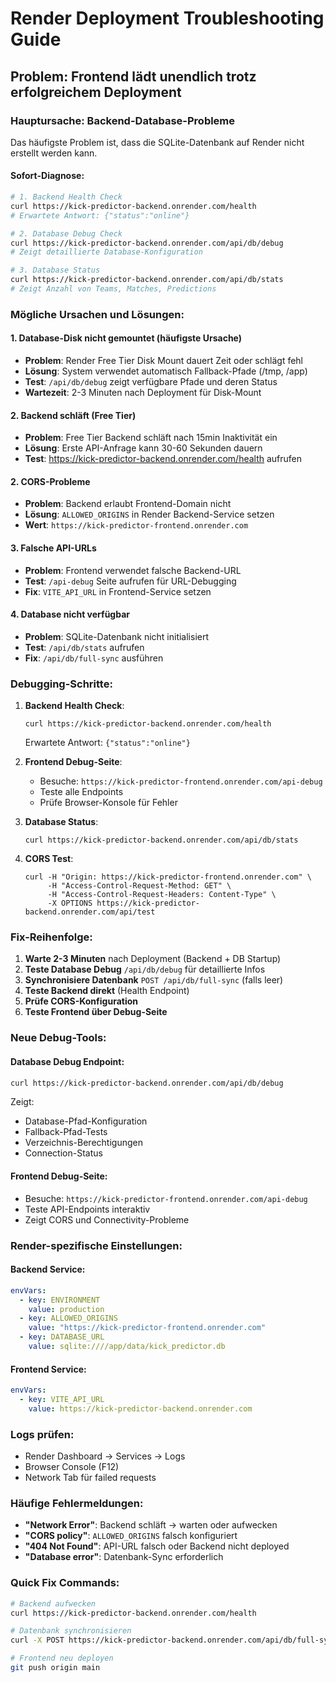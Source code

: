 # Render Deployment Troubleshooting Guide

## Problem: Frontend lädt unendlich trotz erfolgreichem Deployment

### Hauptursache: Backend-Database-Probleme

Das häufigste Problem ist, dass die SQLite-Datenbank auf Render nicht erstellt werden kann.

#### Sofort-Diagnose:
```bash
# 1. Backend Health Check
curl https://kick-predictor-backend.onrender.com/health
# Erwartete Antwort: {"status":"online"}

# 2. Database Debug Check  
curl https://kick-predictor-backend.onrender.com/api/db/debug
# Zeigt detaillierte Database-Konfiguration

# 3. Database Status
curl https://kick-predictor-backend.onrender.com/api/db/stats
# Zeigt Anzahl von Teams, Matches, Predictions
```

### Mögliche Ursachen und Lösungen:

#### 1. **Database-Disk nicht gemountet (häufigste Ursache)**
- **Problem**: Render Free Tier Disk Mount dauert Zeit oder schlägt fehl
- **Lösung**: System verwendet automatisch Fallback-Pfade (/tmp, /app)
- **Test**: `/api/db/debug` zeigt verfügbare Pfade und deren Status
- **Wartezeit**: 2-3 Minuten nach Deployment für Disk-Mount

#### 2. **Backend schläft (Free Tier)**
- **Problem**: Free Tier Backend schläft nach 15min Inaktivität ein
- **Lösung**: Erste API-Anfrage kann 30-60 Sekunden dauern
- **Test**: https://kick-predictor-backend.onrender.com/health aufrufen

#### 2. **CORS-Probleme**
- **Problem**: Backend erlaubt Frontend-Domain nicht
- **Lösung**: `ALLOWED_ORIGINS` in Render Backend-Service setzen
- **Wert**: `https://kick-predictor-frontend.onrender.com`

#### 3. **Falsche API-URLs**
- **Problem**: Frontend verwendet falsche Backend-URL
- **Test**: `/api-debug` Seite aufrufen für URL-Debugging
- **Fix**: `VITE_API_URL` in Frontend-Service setzen

#### 4. **Database nicht verfügbar**
- **Problem**: SQLite-Datenbank nicht initialisiert
- **Test**: `/api/db/stats` aufrufen
- **Fix**: `/api/db/full-sync` ausführen

### Debugging-Schritte:

1. **Backend Health Check**:
   ```
   curl https://kick-predictor-backend.onrender.com/health
   ```
   Erwartete Antwort: `{"status":"online"}`

2. **Frontend Debug-Seite**:
   - Besuche: `https://kick-predictor-frontend.onrender.com/api-debug`
   - Teste alle Endpoints
   - Prüfe Browser-Konsole für Fehler

3. **Database Status**:
   ```
   curl https://kick-predictor-backend.onrender.com/api/db/stats
   ```

4. **CORS Test**:
   ```
   curl -H "Origin: https://kick-predictor-frontend.onrender.com" \
        -H "Access-Control-Request-Method: GET" \
        -H "Access-Control-Request-Headers: Content-Type" \
        -X OPTIONS https://kick-predictor-backend.onrender.com/api/test
   ```

### Fix-Reihenfolge:

1. **Warte 2-3 Minuten** nach Deployment (Backend + DB Startup)
2. **Teste Database Debug** `/api/db/debug` für detaillierte Infos
3. **Synchronisiere Datenbank** `POST /api/db/full-sync` (falls leer)  
4. **Teste Backend direkt** (Health Endpoint)
5. **Prüfe CORS-Konfiguration**
6. **Teste Frontend über Debug-Seite**

### Neue Debug-Tools:

#### Database Debug Endpoint:
```bash
curl https://kick-predictor-backend.onrender.com/api/db/debug
```
Zeigt:
- Database-Pfad-Konfiguration
- Fallback-Pfad-Tests  
- Verzeichnis-Berechtigungen
- Connection-Status

#### Frontend Debug-Seite:
- Besuche: `https://kick-predictor-frontend.onrender.com/api-debug`
- Teste API-Endpoints interaktiv
- Zeigt CORS und Connectivity-Probleme

### Render-spezifische Einstellungen:

#### Backend Service:
```yaml
envVars:
  - key: ENVIRONMENT
    value: production
  - key: ALLOWED_ORIGINS  
    value: "https://kick-predictor-frontend.onrender.com"
  - key: DATABASE_URL
    value: sqlite:////app/data/kick_predictor.db
```

#### Frontend Service:
```yaml
envVars:
  - key: VITE_API_URL
    value: https://kick-predictor-backend.onrender.com
```

### Logs prüfen:
- Render Dashboard → Services → Logs
- Browser Console (F12)
- Network Tab für failed requests

### Häufige Fehlermeldungen:

- **"Network Error"**: Backend schläft → warten oder aufwecken
- **"CORS policy"**: `ALLOWED_ORIGINS` falsch konfiguriert  
- **"404 Not Found"**: API-URL falsch oder Backend nicht deployed
- **"Database error"**: Datenbank-Sync erforderlich

### Quick Fix Commands:

```bash
# Backend aufwecken
curl https://kick-predictor-backend.onrender.com/health

# Datenbank synchronisieren  
curl -X POST https://kick-predictor-backend.onrender.com/api/db/full-sync

# Frontend neu deployen
git push origin main
```